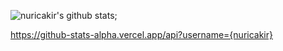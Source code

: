 




![nuricakir's github stats](https://github-readme-stats.vercel.app/api?username=nuricakir&show_icons=true&theme=tokyonight);


https://github-stats-alpha.vercel.app/api?username={nuricakir}
